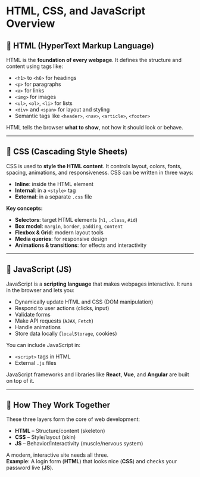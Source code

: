 # HTML, CSS, and JavaScript Overview

## 🔹 HTML (HyperText Markup Language)

HTML is the **foundation of every webpage**. It defines the structure and content using tags like:

- `<h1>` to `<h6>` for headings  
- `<p>` for paragraphs  
- `<a>` for links  
- `<img>` for images  
- `<ul>`, `<ol>`, `<li>` for lists  
- `<div>` and `<span>` for layout and styling  
- Semantic tags like `<header>`, `<nav>`, `<article>`, `<footer>`

HTML tells the browser **what to show**, not how it should look or behave.

---

## 🔹 CSS (Cascading Style Sheets)

CSS is used to **style the HTML content**. It controls layout, colors, fonts, spacing, animations, and responsiveness. CSS can be written in three ways:

- **Inline**: inside the HTML element  
- **Internal**: in a `<style>` tag  
- **External**: in a separate `.css` file

**Key concepts:**

- **Selectors**: target HTML elements (`h1`, `.class`, `#id`)
- **Box model**: `margin`, `border`, `padding`, `content`
- **Flexbox & Grid**: modern layout tools
- **Media queries**: for responsive design
- **Animations & transitions**: for effects and interactivity

---

## 🔹 JavaScript (JS)

JavaScript is a **scripting language** that makes webpages interactive. It runs in the browser and lets you:

- Dynamically update HTML and CSS (DOM manipulation)
- Respond to user actions (clicks, input)
- Validate forms
- Make API requests (`AJAX`, `Fetch`)
- Handle animations
- Store data locally (`localStorage`, cookies)

You can include JavaScript in:

- `<script>` tags in HTML  
- External `.js` files

JavaScript frameworks and libraries like **React**, **Vue**, and **Angular** are built on top of it.

---

## 🔄 How They Work Together

These three layers form the core of web development:

- **HTML** – Structure/content (skeleton)
- **CSS** – Style/layout (skin)
- **JS** – Behavior/interactivity (muscle/nervous system)

A modern, interactive site needs all three.  
**Example**: A login form (**HTML**) that looks nice (**CSS**) and checks your password live (**JS**).
